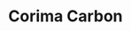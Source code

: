 ---
layout: wheels
catagory: wheels
title: Corima Carbon
image: corima.jpg
price: $1065
desc: The front wheel is very light, only 720g, it has an integrated magnet for use with a bike computer and its front "Chrono" hub is built with ceramic bearings.
---